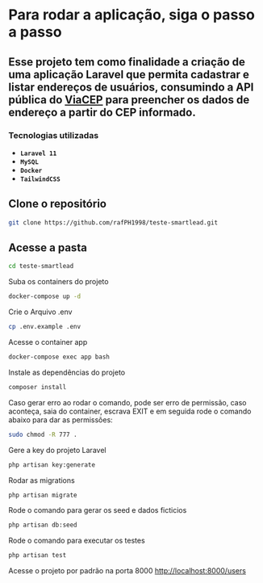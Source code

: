 # Para rodar a aplicação, siga o passo a passo

## Esse projeto tem como finalidade a criação de uma aplicação Laravel que permita cadastrar e listar **endereços de usuários**, consumindo a API pública do [ViaCEP](https://viacep.com.br/) para preencher os dados de endereço a partir do CEP informado.

### Tecnologias utilizadas

- **`Laravel 11`**
- **`MySQL`**
- **`Docker`**
- **`TailwindCSS`**

## Clone o repositório

```bash
git clone https://github.com/rafPH1998/teste-smartlead.git
```

## Acesse a pasta

```bash
cd teste-smartlead
```
Suba os containers do projeto
```sh
docker-compose up -d
```

Crie o Arquivo .env
```sh
cp .env.example .env
```

Acesse o container app
```sh
docker-compose exec app bash
```


Instale as dependências do projeto
```sh
composer install
```

Caso gerar erro ao rodar o comando, pode ser erro de permissão, caso aconteça, saia do container, escrava EXIT e em seguida rode o comando abaixo para dar as permissões:
```sh
sudo chmod -R 777 .
```

Gere a key do projeto Laravel
```sh
php artisan key:generate
```

Rodar as migrations
```sh
php artisan migrate
```

Rode o comando para gerar os seed e dados ficticios
```sh
php artisan db:seed
```

Rode o comando para executar os testes
```sh
php artisan test
```


Acesse o projeto por padrão na porta 8000
[http://localhost:8000/users](http://localhost:8000/users)

